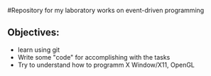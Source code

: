 #Repository for my laboratory works on event-driven programming

## Objectives:

* learn using git
* Write some "code" for accomplishing with the tasks
* Try to understand how to programm X Window/X11, OpenGL 
